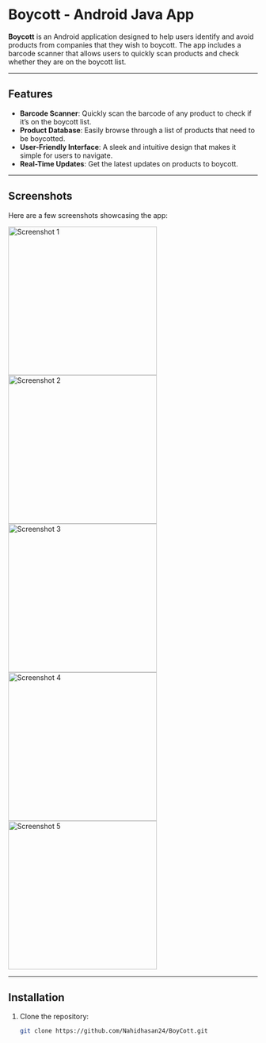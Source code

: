 # Boycott - Android Java App

**Boycott** is an Android application designed to help users identify and avoid products from companies that they wish to boycott. The app includes a barcode scanner that allows users to quickly scan products and check whether they are on the boycott list.

---

## Features

- **Barcode Scanner**: Quickly scan the barcode of any product to check if it’s on the boycott list.
- **Product Database**: Easily browse through a list of products that need to be boycotted.
- **User-Friendly Interface**: A sleek and intuitive design that makes it simple for users to navigate.
- **Real-Time Updates**: Get the latest updates on products to boycott.

---

## Screenshots

Here are a few screenshots showcasing the app:

<img src="screen-shots/1.png" alt="Screenshot 1" width="300">
<img src="screen-shots/2.png" alt="Screenshot 2" width="300">
<img src="screen-shots/3.png" alt="Screenshot 3" width="300">
<img src="screen-shots/4.png" alt="Screenshot 4" width="300">
<img src="screen-shots/5.png" alt="Screenshot 5" width="300">

---

## Installation

1. Clone the repository:
   ```bash
   git clone https://github.com/Nahidhasan24/BoyCott.git
